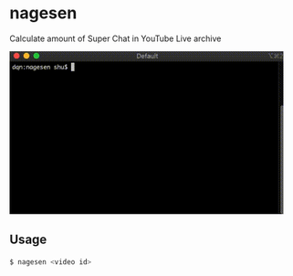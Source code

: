 # nagesen

Calculate amount of Super Chat in YouTube Live archive

![](./docs/capture.gif)

## Usage

```bash
$ nagesen <video id>
```
